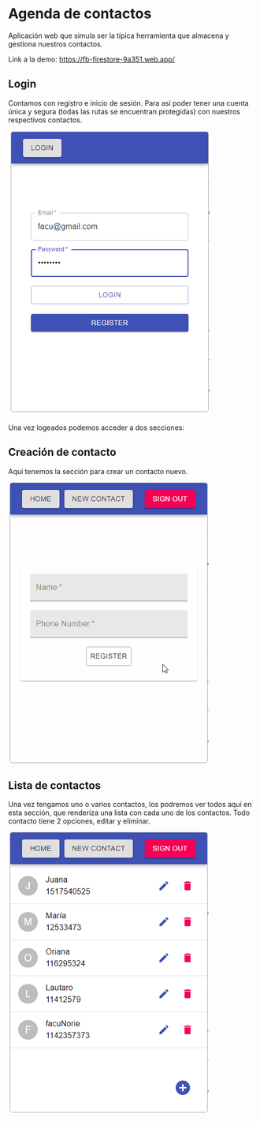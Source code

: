 # Agenda de contactos

Aplicación web que simula ser la típica herramienta que almacena y gestiona nuestros contactos.

Link a la demo: https://fb-firestore-9a351.web.app/

## Login

Contamos con registro e inicio de sesión. Para así poder tener una cuenta única y segura (todas las rutas se encuentran protegidas) con nuestros respectivos contactos.

![Login](./gifs/login.png)

Una vez logeados podemos acceder a dos secciones:

## Creación de contacto

Aquí tenemos la sección para crear un contacto nuevo.

![Gif creando nuevo contacto](./gifs/newContact.gif)

## Lista de contactos

Una vez tengamos uno o varios contactos, los podremos ver todos aquí en esta sección, que renderiza una lista con cada uno de los contactos. Todo contacto tiene 2 opciones, editar y eliminar.

![Gif editando y eliminando contacto](./gifs/editContact.gif)
